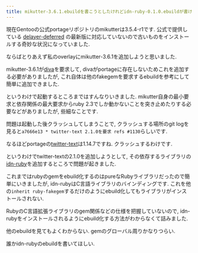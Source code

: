 ```yaml
---
title: mikutter-3.6.1.ebuildを書こうとしたけれどidn-ruby-0.1.0.ebuildが書けないので正常に動作するものが書けなかった
---
```


現在Gentooの公式portageリポジトリのmikutterは3.5.4-r1です.
公式で提供している
[delayer-deferred](https://rubygems.org/gems/delayer-deferred/)
の最新版に対応していないので古いものをインストールする奇妙な状況になっていました.

ならばとりあえず私のoverlayにmikutter-3.6.1を追加しようと思いました.

mikutter-3.6.1が[diva](https://rubygems.org/gems/diva)を要求して,
divaがportageに存在しないためこれを追加する必要がありましたが,
これ自体は他のfakegemを要求するebuildを参考にして簡単に追加できました.

というわけで起動するところまではすんなりいきました.
mikutter自身の最小要求と依存関係の最大要求からruby 2.3でしか動かないことを突き止めたりする必要などがありましたが,
些細なことです.

問題は起動した後クラッシュしてしまうことで,
クラッシュする場所のgit logを見ると`a7666e13 * twitter-text 2.1.0を要求 refs #1130`らしいです.

なるほどportageの[twitter-text](https://rubygems.org/gems/twitter-text/)は1.14.7ですね.
クラッシュするわけです.

というわけでtwitter-textの2.1.0を追加しようとして,
その依存するライブラリの[idn-ruby](https://rubygems.org/gems/idn-ruby)を追加するところで問題が起きました.

これまではrubyのgemをebuild化するのはpureなRubyライブラリだったので簡単にいきましたが,
idn-rubyはC言語ライブラリのバインディングです.
これを他の`inherit ruby-fakegem`するだけのようにebuild化してもライブラリがインストールされない.

RubyのC言語拡張ライブラリのgem関係などの仕様を把握していないので,
idn-rubyをインストールされるようにebuild化する方法がわからなくて詰みました.

他のebuildを見てもよくわからない.
gemのグローバル周りかなりつらい.

誰かidn-rubyのebuildを書いてほしい.
